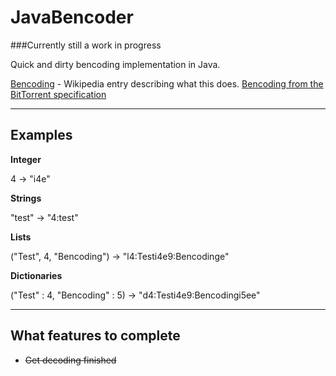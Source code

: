 JavaBencoder
============

###Currently still a work in progress

Quick and dirty bencoding implementation in Java.

[Bencoding](http://en.wikipedia.org/wiki/Bencode) - Wikipedia entry describing what this does.
[Bencoding from the BitTorrent specification](https://wiki.theory.org/BitTorrentSpecification#Bencoding)

------------

## Examples

**Integer**

4 -> "i4e"

**Strings**

"test" -> "4:test"

**Lists**

("Test", 4, "Bencoding") -> "l4:Testi4e9:Bencodinge"

**Dictionaries**

("Test" : 4,
 "Bencoding" : 5) -> "d4:Testi4e9:Bencodingi5ee"
 
 ------------
 
## What features to complete
 
* ~~Get decoding finished~~
